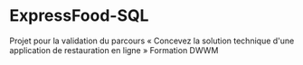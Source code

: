 # ExpressFood-SQL
Projet pour la validation du parcours « Concevez la solution technique d'une application de restauration en ligne »  Formation DWWM
